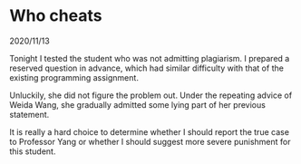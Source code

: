 # Who cheats
2020/11/13

Tonight I tested the student who was not admitting
plagiarism. I prepared a reserved question in advance, which
had similar difficulty with that of the existing programming assignment.

Unluckily, she did not figure the problem out.
Under the repeating advice of Weida Wang, she gradually admitted some lying
part of her previous statement.

It is really a hard choice to determine whether
I should report the true case to Professor Yang or
whether I should suggest more severe punishment
for this student.

